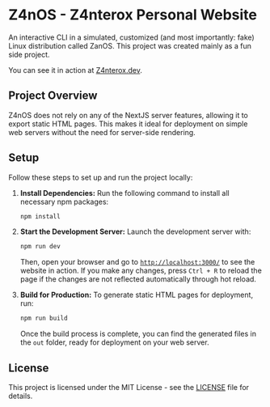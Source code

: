 # Z4nOS - Z4nterox Personal Website

An interactive CLI in a simulated, customized (and most importantly: fake) Linux distribution called ZanOS. This project was created mainly as a fun side project.

You can see it in action at [Z4nterox.dev](https://z4nterox.dev).

## Project Overview

Z4nOS does not rely on any of the NextJS server features, allowing it to export static HTML pages. This makes it ideal for deployment on simple web servers without the need for server-side rendering.

## Setup

Follow these steps to set up and run the project locally:

1. **Install Dependencies:**
   Run the following command to install all necessary npm packages:
   ```bash
   npm install
   ```

2. **Start the Development Server:**
   Launch the development server with:
   ```bash
   npm run dev
   ```
   Then, open your browser and go to [`http://localhost:3000/`](http://localhost:3000/) to see the website in action. If you make any changes, press `Ctrl + R` to reload the page if the changes are not reflected automatically through hot reload.

3. **Build for Production:**
   To generate static HTML pages for deployment, run:
   ```bash
   npm run build
   ```
   Once the build process is complete, you can find the generated files in the `out` folder, ready for deployment on your web server.

## License

This project is licensed under the MIT License - see the [LICENSE](LICENSE) file for details.


